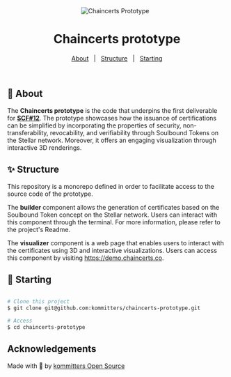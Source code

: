 <div  align="center">
<img  src="https://user-images.githubusercontent.com/2568221/221436328-d201ca0e-122c-4f25-a043-d3f416f2d986.png"  alt="Chaincerts Prototype"  />
&#xa0;
</div>

<h1  align="center">Chaincerts prototype</h1>
  
<p  align="center">
<a  href="#dart-about">About</a>  &#xa0; | &#xa0;
<a  href="#sparkles-features">Structure</a>  &#xa0; | &#xa0;
<a  href="#checkered_flag-starting">Starting</a> 
</p>

<br>

## :dart: About ##

The  **Chaincerts prototype** is the code that underpins the first deliverable for [**SCF#12**](https://communityfund.stellar.org/). The prototype showcases how the issuance of certifications can be simplified by incorporating the properties of security, non-transferability, revocability, and verifiability through Soulbound Tokens on the Stellar network. Moreover, it offers an engaging visualization through interactive 3D renderings.
  
  

## :sparkles: Structure ##

This repository is a monorepo defined in order to facilitate access to the source code of the prototype.

The **builder** component allows the generation of certificates based on the Soulbound Token concept on the Stellar network. Users can interact with this component through the terminal. For more information, please refer to the project's Readme.

The **visualizer** component is a web page that enables users to interact with the certificates using 3D and interactive visualizations. Users can access this component by visiting https://demo.chaincerts.co.  
  

## :checkered_flag: Starting ##

```bash

# Clone this project
$ git clone git@github.com:kommitters/chaincerts-prototype.git  

# Access
$ cd chaincerts-prototype

```
  
  

## Acknowledgements
Made with 💙 by [kommitters Open Source](https://kommit.co)
&#xa0;  